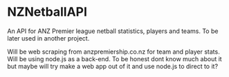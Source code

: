 # NZNetballAPI
An API for ANZ Premier league netball statistics, players and teams.
To be later used in another project.

Will be web scraping from anzpremiership.co.nz for team and player stats.
Will be using node.js as a back-end.
To be honest dont know much about it but maybe will try make a web app out of it
and use node.js to direct to it?
